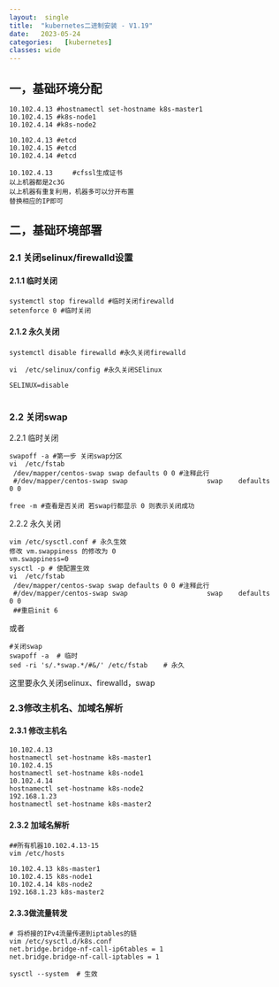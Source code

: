 ```yaml
---
layout:  single
title:  "kubernetes二进制安装 - V1.19"
date:   2023-05-24 
categories:   [kubernetes]
classes: wide
---
```


## 一，基础环境分配

```shell
10.102.4.13 #hostnamectl set-hostname k8s-master1
10.102.4.15 #k8s-node1
10.102.4.14 #k8s-node2

10.102.4.13 #etcd
10.102.4.15 #etcd
10.102.4.14 #etcd

10.102.4.13 	#cfssl生成证书
以上机器都是2c3G
以上机器有重复利用，机器多可以分开布置
替换相应的IP即可
```

## 二，基础环境部署

### 2.1 关闭selinux/firewalld设置

#### 2.1.1 临时关闭

``` shell 
systemctl stop firewalld #临时关闭firewalld
setenforce 0 #临时关闭

```

#### 2.1.2 永久关闭

```shell
systemctl disable firewalld #永久关闭firewalld

vi  /etc/selinux/config #永久关闭SElinux

SELINUX=disable


```

### 2.2 关闭swap

2.2.1 临时关闭

```shell
swapoff -a #第一步 关闭swap分区
vi  /etc/fstab
 /dev/mapper/centos-swap swap defaults 0 0 #注释此行
 #/dev/mapper/centos-swap swap                    swap    defaults        0 0

free -m #查看是否关闭 若swap行都显示 0 则表示关闭成功
```



2.2.2 永久关闭

```shell
vim /etc/sysctl.conf # 永久生效
修改 vm.swappiness 的修改为 0
vm.swappiness=0
sysctl -p # 使配置生效
vi  /etc/fstab
 /dev/mapper/centos-swap swap defaults 0 0 #注释此行
 #/dev/mapper/centos-swap swap                    swap    defaults        0 0
 ##重启init 6
```

或者

```shell
#关闭swap
swapoff -a  # 临时 
sed -ri 's/.*swap.*/#&/' /etc/fstab    # 永久
```

这里要永久关闭selinux、firewalld，swap

### 2.3修改主机名、加域名解析

#### 2.3.1 修改主机名

```shell
10.102.4.13
hostnamectl set-hostname k8s-master1
10.102.4.15
hostnamectl set-hostname k8s-node1
10.102.4.14
hostnamectl set-hostname k8s-node2
192.168.1.23
hostnamectl set-hostname k8s-master2
```

#### 2.3.2 加域名解析

```shell
##所有机器10.102.4.13-15
vim /etc/hosts

10.102.4.13 k8s-master1
10.102.4.15 k8s-node1
10.102.4.14 k8s-node2
192.168.1.23 k8s-master2
```

#### 2.3.3做流量转发

```shell
# 将桥接的IPv4流量传递到iptables的链 
vim /etc/sysctl.d/k8s.conf 
net.bridge.bridge-nf-call-ip6tables = 1
net.bridge.bridge-nf-call-iptables = 1

sysctl --system  # 生效
```
